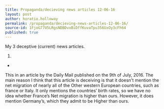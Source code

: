 ```yaml
---
title: Propaganda/decieving news articles 12-06-16
layout: post
author: horatio.holloway
permalink: /propaganda/decieving-news-articles-12-06-16/
source-id: 1FjoG77U5LRgsNDBDvxBiDffKuvaTpu356UxOy3cFh64
published: true
---
```

My 3 deceptive (current) news articles.

1.

 

 

-

This in an article by the Daily Mail published on the 9th of July, 2016. The main reason I think that this article is deceiving is that it doesn't mention the net migration of nearly all of the Other western European countries, such as france or Italy. It only mentions the countries’ birth rates, so we have no idea whether France’s Net migration is higher than ours. However, it does mention Germany’s, which they admit to be Higher than ours.

